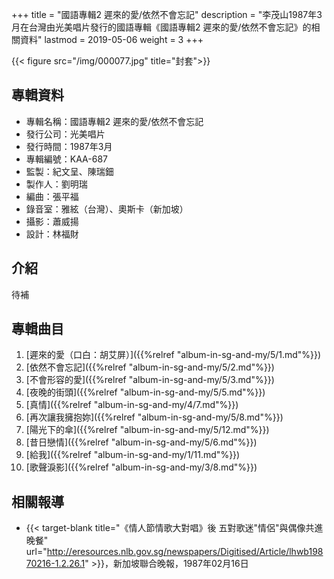 +++
title = "國語專輯2 遲來的愛/依然不會忘記"
description = "李茂山1987年3月在台灣由光美唱片發行的國語專輯《國語專輯2 遲來的愛/依然不會忘記》的相關資料"
lastmod = 2019-05-06
weight = 3
+++

{{< figure src="/img/000077.jpg" title="封套">}}


## 專輯資料

* 專輯名稱：國語專輯2 遲來的愛/依然不會忘記
* 發行公司：光美唱片
* 發行時間：1987年3月
* 專輯編號：KAA-687
* 監製：紀文呈、陳瑞鈿
* 製作人：劉明瑞
* 編曲：張平福
* 錄音室：雅絃（台灣）、奧斯卡（新加坡）
* 攝影：蕭威揚
* 設計：林福財


## 介紹

待補

## 專輯曲目

1. [遲來的愛（口白：胡艾屏）]({{%relref "album-in-sg-and-my/5/1.md"%}}) 
2. [依然不會忘記]({{%relref "album-in-sg-and-my/5/2.md"%}}) 
3. [不會形容的愛]({{%relref "album-in-sg-and-my/5/3.md"%}}) 
4. [夜晚的街頭]({{%relref "album-in-sg-and-my/5/5.md"%}}) 
5. [真情]({{%relref "album-in-sg-and-my/4/7.md"%}}) 
6. [再次讓我擁抱妳]({{%relref "album-in-sg-and-my/5/8.md"%}}) 
7. [陽光下的傘]({{%relref "album-in-sg-and-my/5/12.md"%}}) 
8. [昔日戀情]({{%relref "album-in-sg-and-my/5/6.md"%}}) 
9. [給我]({{%relref "album-in-sg-and-my/1/11.md"%}}) 
10. [歌聲淚影]({{%relref "album-in-sg-and-my/3/8.md"%}}) 

## 相關報導
* {{< target-blank title="《情人節情歌大對唱》後 五對歌迷\"情侶\"與偶像共進晚餐" url="http://eresources.nlb.gov.sg/newspapers/Digitised/Article/lhwb19870216-1.2.26.1" >}}，新加坡聯合晚報，1987年02月16日